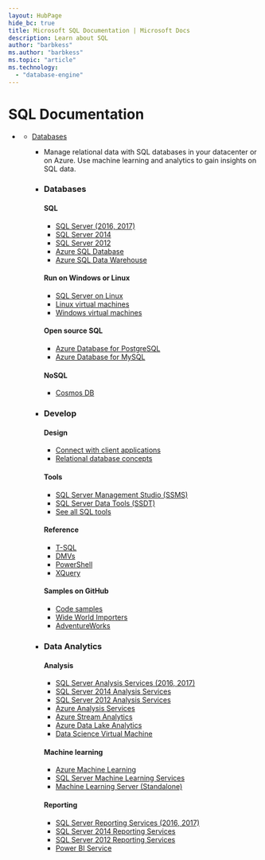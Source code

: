 ```yaml
---
layout: HubPage
hide_bc: true
title: Microsoft SQL Documentation | Microsoft Docs
description: Learn about SQL
author: "barbkess" 
ms.author: "barbkess"
ms.topic: "article"
ms.technology: 
  - "database-engine"
---
```


<div id="main" class="v2">
    <div class="container">
        <h1>SQL Documentation</h1>
        <ul class="pivots">
            <li>
                <a data-default="true" href="#main"></a>
                <ul id="main">
                    <li>
                        <a href="#databases">Databases</a>
                        <ul id="databases" class="cardsL">
                            <li class="fullSpan">
                                <div class="container intro">
                                    <p>Manage relational data with SQL databases in your datacenter or on Azure. Use machine learning and analytics to gain insights on SQL data. </p>
                                </div>
                            </li>
                             <li>
                                <div class="cardSize">
                                    <div class="cardPadding">
                                        <div class="card">
                                            <div class="cardText">
                                                <h3 class="bgdAccent1"><img alt="" src="https://docs.microsoft.com/media/hubs/sql/sql-server-1.svg" />Databases</h3>
                                                <h4>SQL</h4>
                                                <ul class="noBullet">
                                                    <li><a class="barLink" href="/sql/sql-server/sql-server-technical-documentation">SQL Server (2016, 2017)</a></li>
                                                    <li><a class="barLink" href="https://msdn.microsoft.com/en-us/library/hh278311(v=sql.10).aspx">SQL Server 2014</a></li>
                                                    <li><a class="barLink" href="https://msdn.microsoft.com/en-us/library/dn197878(v=sql.10).aspx">SQL Server 2012</a></li>
                                                    <li><a class="barLink" href="/azure/sql-database/sql-database-design-first-database">Azure SQL Database</a></li>
                                                    <li><a class="barLink" href="/azure/sql-data-warehouse/sql-data-warehouse-get-started-tutorial">Azure SQL Data Warehouse</a></li>
                                                </ul>
                                                <h4>Run on Windows or Linux</h4>
                                                <ul class="noBullet">
                                                    <li><a class="barLink" href="/sql/linux/sql-server-linux-overview">SQL Server on Linux</a></li>
                                                    <li><a class="barLink" href="/azure/virtual-machines/linux/">Linux virtual machines</a></li>
                                                    <li><a class="barLink" href="/azure/virtual-machines/windows/">Windows virtual machines</a></li>
                                                </ul>
                                                <h4>Open source SQL</h4>
                                                <ul class="noBullet">
                                                    <li><a class="barLink" href="/azure/postgresql/">Azure Database for PostgreSQL</a></li>
                                                    <li><a class="barLink" href="/azure/mysql/">Azure Database for MySQL</a></li>
                                                </ul>
                                                <h4>NoSQL</h4>
                                                <ul class="noBullet">
                                                    <li><a class="barLink" href="/azure/cosmos-db/">Cosmos DB</a></li>
                                                </ul>
                                            </div>
                                         </div>
                                    </div>
                                </div>
                            </li>
                            <li>
                                <div class="cardSize">
                                    <div class="cardPadding">
                                        <div class="card">
                                            <div class="cardText">
                                                <h3 class="bgdAccent1"><img alt="" src="https://docs.microsoft.com/media/hubs/sql/sql-server-4.svg" />Develop</h3>
                                                <h4>Design</h4>
                                                <ul class="noBullet">
                                                    <li><a class="barLink" href="/sql/connect/sql-connection-libraries">Connect with client applications</a></li>
                                                    <li><a class="barLink" href="/sql/relational-databases/database-features">Relational database concepts</a></li>
                                                </ul>
                                                <h4>Tools</h4>
                                                <ul class="noBullet">
                                                    <li><a class="barLink" href="/sql/ssms/download-sql-server-management-studio-ssms">SQL Server Management Studio (SSMS)</a></li>
                                                    <li><a class="barLink" href="/sql/ssdt/download-sql-server-data-tools-ssdt">SQL Server Data Tools (SSDT)</a></li>
                                                    <li><a class="barLink" href="/sql/tools/overview-sql-tools">See all SQL tools</a></li>
                                                </ul>
                                                <h4>Reference</h4>
                                                <ul class="noBullet">
                                                    <li><a class="barLink" href="/sql/t-sql/language-reference">T-SQL</a></li>
                                                    <li><a class="barLink" href="/sql/relational-databases/system-dynamic-management-views/system-dynamic-management-views">DMVs</a></li>
                                                    <li><a class="barLink" href="https://docs.microsoft.com/powershell/sql-server/overview?view=sqlserver-ps">PowerShell</a></li>
                                                    <li><a class="barLink" href="/sql/xquery/xquery-language-reference-sql-server">XQuery</a></li>
                                                </ul>
                                                <h4>Samples on GitHub</h4>
                                                <ul class="noBullet">
                                                    <li><a class="barLink" href="https://github.com/Microsoft/sql-server-samples/tree/master/samples">Code samples</a></li>
                                                    <li><a class="barLink" href="https://github.com/Microsoft/sql-server-samples/releases/tag/wide-world-importers-v1.0">Wide World Importers</a></li>
                                                    <li><a class="barLink" href="https://github.com/Microsoft/sql-server-samples/tree/master/samples/databases/adventure-works">AdventureWorks</a></li>
                                                </ul>
                                            </div>
                                        </div>
                                    </div>
                                </div>
                            </li>
                            <li>
                                <div class="cardSize">
                                    <div class="cardPadding">
                                        <div class="card">
                                            <div class="cardText">
                                                <h3 class="bgdAccent1"><img alt="" src="https://docs.microsoft.com/media/hubs/sql/sql-server-7.svg" />Data Analytics</h3>
                                                <h4>Analysis</h4>
                                                <ul class="noBullet">
                                                    <li><a class="barLink" href="/sql/analysis-services/analysis-services">SQL Server Analysis Services (2016, 2017)</a></li>
                                                    <li><a class="barLink" href="https://msdn.microsoft.com/en-us/library/bb522607(v=sql.120).aspx">SQL Server 2014 Analysis Services</a></li>
                                                    <li><a class="barLink" href="https://msdn.microsoft.com/en-us/library/bb522607(v=sql.110).aspx">SQL Server 2012 Analysis Services</a></li>
                                                    <li><a class="barLink" href="/azure/analysis-services/">Azure Analysis Services</a></li> 
                                                    <li><a class="barLink" href="/azure/stream-analytics/">Azure Stream Analytics</a></li>
                                                    <li><a class="barLink" href="/azure/data-lake-analytics/">Azure Data Lake Analytics</a></li>
                                                    <li><a class="barLink" href="https://azuremarketplace.microsoft.com/en-us/marketplace/apps/microsoft-ads.standard-data-science-vm">Data Science Virtual Machine</a></li>
                                                </ul>
                                                <h4>Machine learning</h4>
                                                <ul class="noBullet">
                                                    <li><a class="barLink" href="https://docs.microsoft.com/azure/machine-learning/">Azure Machine Learning</a></li> 
                                                    <li><a class="barLink" href="https://docs.microsoft.com/sql/advanced-analytics/r/r-services">SQL Server Machine Learning Services</a></li>
                                                    <li><a class="barLink" href="https://docs.microsoft.com/sql/advanced-analytics/r/r-server-standalone">Machine Learning Server (Standalone)</a></li>
                                                </ul>
                                                <h4>Reporting</h4>
                                                <ul class="noBullet">
                                                    <li><a class="barLink" href="/sql/reporting-services/create-deploy-and-manage-mobile-and-paginated-reports">SQL Server Reporting Services (2016, 2017)</a></li>
                                                    <li><a class="barLink" href="https://msdn.microsoft.com/en-us/library/ms159106(v=sql.120).aspx">SQL Server 2014 Reporting Services</a></li>
                                                    <li><a class="barLink" href="https://msdn.microsoft.com/en-us/library/ms159106(v=sql.110).aspx">SQL Server 2012 Reporting Services</a></li>
                                                    <li><a class="barLink" href="https://powerbi.microsoft.com/en-us/documentation/powerbi-service-get-started/">Power BI Service</a></li>
                                                </ul>
                                            </div>
                                        </div>
                                    </div>
                                </div>
                            </li>
                        </ul>
                    </li>
                </ul>
            </li>
        </ul>
    </div>
</div>